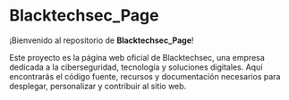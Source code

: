 # Blacktechsec_Page

¡Bienvenido al repositorio de **Blacktechsec_Page**!

Este proyecto es la página web oficial de Blacktechsec, una empresa dedicada a la ciberseguridad, tecnología y soluciones digitales. Aquí encontrarás el código fuente, recursos y documentación necesarios para desplegar, personalizar y contribuir al sitio web.

